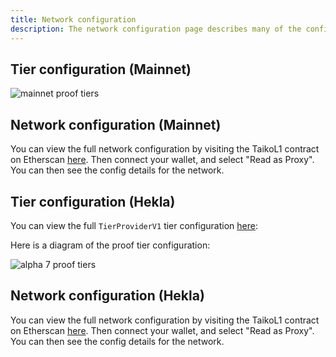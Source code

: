 ```yaml
---
title: Network configuration
description: The network configuration page describes many of the configuration details of the network.
---
```


## Tier configuration (Mainnet)

![mainnet proof tiers](~/assets/content/docs/network-reference/proof-tier-config-mn.webp)

## Network configuration (Mainnet)

You can view the full network configuration by visiting the TaikoL1 contract on Etherscan [here](https://etherscan.io/address/0x06a9Ab27c7e2255df1815E6CC0168d7755Feb19a#readProxyContract). Then connect your wallet, and select "Read as Proxy". You can then see the config details for the network.

## Tier configuration (Hekla)

You can view the full `TierProviderV1` tier configuration [here](https://github.com/taikoxyz/taiko-mono/blob/main/packages/protocol/contracts/L1/tiers/TierProviderV1.sol):

Here is a diagram of the proof tier configuration:

![alpha 7 proof tiers](~/assets/content/docs/network-reference/proof-tier-config.webp)

## Network configuration (Hekla)

You can view the full network configuration by visiting the TaikoL1 contract on Etherscan [here](https://holesky.etherscan.io/address/0x79C9109b764609df928d16fC4a91e9081F7e87DB#readProxyContract). Then connect your wallet, and select "Read as Proxy". You can then see the config details for the network.
